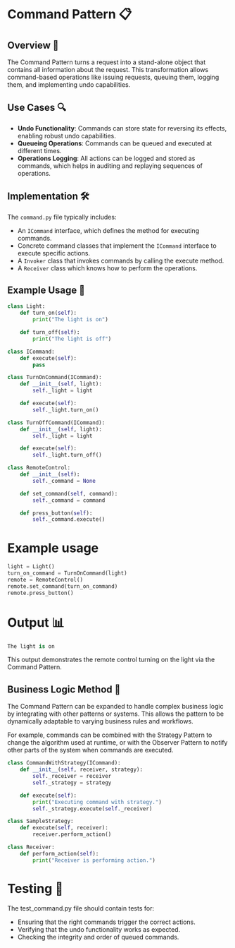 # Command Pattern 📋

## Overview 📖
The Command Pattern turns a request into a stand-alone object that contains all information about the request. This transformation allows command-based operations like issuing requests, queuing them, logging them, and implementing undo capabilities.

## Use Cases 🔍
- **Undo Functionality**: Commands can store state for reversing its effects, enabling robust undo capabilities.
- **Queueing Operations**: Commands can be queued and executed at different times.
- **Operations Logging**: All actions can be logged and stored as commands, which helps in auditing and replaying sequences of operations.

## Implementation 🛠️
The `command.py` file typically includes:
- An `ICommand` interface, which defines the method for executing commands.
- Concrete command classes that implement the `ICommand` interface to execute specific actions.
- A `Invoker` class that invokes commands by calling the execute method.
- A `Receiver` class which knows how to perform the operations.

## Example Usage 📝
```python
class Light:
    def turn_on(self):
        print("The light is on")

    def turn_off(self):
        print("The light is off")

class ICommand:
    def execute(self):
        pass

class TurnOnCommand(ICommand):
    def __init__(self, light):
        self._light = light

    def execute(self):
        self._light.turn_on()

class TurnOffCommand(ICommand):
    def __init__(self, light):
        self._light = light

    def execute(self):
        self._light.turn_off()

class RemoteControl:
    def __init__(self):
        self._command = None

    def set_command(self, command):
        self._command = command

    def press_button(self):
        self._command.execute()
```
# Example usage
```python
light = Light()
turn_on_command = TurnOnCommand(light)
remote = RemoteControl()
remote.set_command(turn_on_command)
remote.press_button()
```
# Output 📊
```python
The light is on
```

This output demonstrates the remote control turning on the light via the Command Pattern.



## Business Logic Method 🧠
The Command Pattern can be expanded to handle complex business logic by integrating with other patterns or systems. This allows the pattern to be dynamically adaptable to varying business rules and workflows.

For example, commands can be combined with the Strategy Pattern to change the algorithm used at runtime, or with the Observer Pattern to notify other parts of the system when commands are executed.

```python
class CommandWithStrategy(ICommand):
    def __init__(self, receiver, strategy):
        self._receiver = receiver
        self._strategy = strategy

    def execute(self):
        print("Executing command with strategy.")
        self._strategy.execute(self._receiver)

class SampleStrategy:
    def execute(self, receiver):
        receiver.perform_action()

class Receiver:
    def perform_action(self):
        print("Receiver is performing action.")
```
# Testing 🧪

The test_command.py file should contain tests for:

- Ensuring that the right commands trigger the correct actions.
- Verifying that the undo functionality works as expected.
- Checking the integrity and order of queued commands.